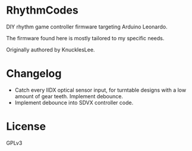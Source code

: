 # RhythmCodes
DIY rhythm game controller firmware targeting Arduino Leonardo.

The firmware found here is mostly tailored to my specific needs.

Originally authored by KnucklesLee.
# Changelog
* Catch every IIDX optical sensor input, for turntable designs with a low amount of gear teeth. Implement debounce.
* Implement debounce into SDVX controller code.

# License
GPLv3
